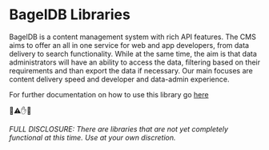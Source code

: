# BagelDB Libraries

BagelDB is a content management system with rich API features. The CMS aims to offer an all in one service for web and app developers, from data delivery to search functionality. While at the same time, the aim is that data administrators will have an ability to access the data, filtering based on their requirements and than export the data if necessary. Our main focuses are content delivery speed and developer and data-admin experience.

For further documentation on how to use this library go [here](https://docs.bageldb.com/content-api/rest)

🚫⚠️✋🛑

_FULL DISCLOSURE: There are libraries that are not yet completely functional at this time. Use at your own discretion._
